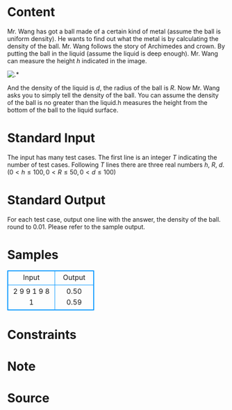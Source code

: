 
# Content

Mr. Wang has got a ball made of a certain kind of metal (assume the ball is uniform density). He wants to find out what the metal is by calculating the density of the ball. Mr. Wang follows the story of Archimedes and crown. By putting the ball in the liquid (assume the liquid is deep enough). Mr. Wang can measure the height $h$ indicated in the image.

![.*](/source/lutece/archimedes/img/aHR0cHM6Ly9hY20udWVzdGMuZWR1LmNuL21lZGlhL2ltYWdlL3Byb2JsZW0vOTYvMjAxNDAxMTkxMTIxNDY1NjQxLmpwZw==.jpg)

And the density of the liquid is $d$, the radius of the ball is $R$. Now Mr. Wang asks you to simply tell the density of the ball. You can assume the density of the ball is no greater than the liquid.h measures the height from the bottom of the ball to the liquid surface.

# Standard Input

The input has many test cases. The first line is an integer $T$ indicating the number of test cases. Following $T$ lines there are three real numbers $h$, $R$, $d$.($0 < h \leq 100, 0 < R \leq 50,0 < d \leq 100$)

# Standard Output

For each test case, output one line with the answer, the density of the ball. round to 0.01. Please refer to the sample output.

# Samples

<style>
        table,table tr th, table tr td { border:1px solid #0094ff; }
        table { width: 200px; min-height: 25px; line-height: 25px; text-align: center; border-collapse: collapse;}   
    </style>
<table>
	<tr>
		<td>Input</td>
		<td>Output</td>
	</tr>
<tr><td>2
9 9 1
9 8 1</td><td>0.50
0.59</td></tr></table>


# Constraints



# Note



# Source


